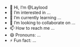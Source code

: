 - 👋 Hi, I’m @Laylood
- 👀 I’m interested in ...
- 🌱 I’m currently learning ...
- 💞️ I’m looking to collaborate on ...
- 📫 How to reach me ...
- 😄 Pronouns: ...
- ⚡ Fun fact: ...

<!---
Laylood/Laylood is a ✨ special ✨ repository because its `README.md` (this file) appears on your GitHub profile.
You can click the Preview link to take a look at your changes.
--->
